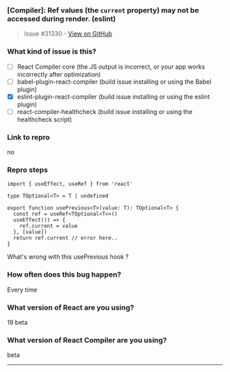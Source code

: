 ### [Compiler]: Ref values (the `current` property) may not be accessed during render. (eslint)

> Issue #31330 - [View on GitHub](https://github.com/facebook/react/issues/31330)

### What kind of issue is this?

- [ ] React Compiler core (the JS output is incorrect, or your app works incorrectly after optimization)
- [ ] babel-plugin-react-compiler (build issue installing or using the Babel plugin)
- [X] eslint-plugin-react-compiler (build issue installing or using the eslint plugin)
- [ ] react-compiler-healthcheck (build issue installing or using the healthcheck script)

### Link to repro

no

### Repro steps

```tsx
import { useEffect, useRef } from 'react'

type TOptional<T> = T | undefined

export function usePrevious<T>(value: T): TOptional<T> {
  const ref = useRef<TOptional<T>>()
  useEffect(() => {
    ref.current = value
  }, [value])
  return ref.current // error here.. 
}

```

What's wrong with this usePrevious hook ? 

### How often does this bug happen?

Every time

### What version of React are you using?

19 beta

### What version of React Compiler are you using?

beta

---

